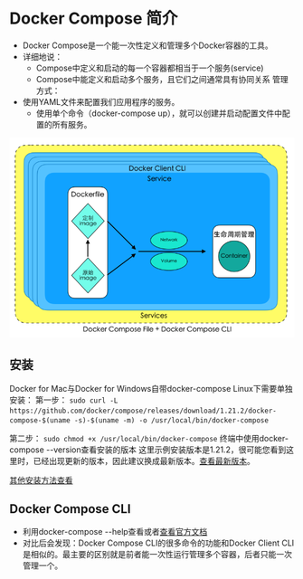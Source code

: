 # Docker Compose 简介

- Docker Compose是一个能一次性定义和管理多个Docker容器的工具。
- 详细地说：
  - Compose中定义和启动的每一个容器都相当于一个服务(service)
  - Compose中能定义和启动多个服务，且它们之间通常具有协同关系
管理方式：
- 使用YAML文件来配置我们应用程序的服务。
  - 使用单个命令（docker-compose up），就可以创建并启动配置文件中配置的所有服务。

![Dockerfile](..//assets/compose.png)

## 安装

Docker for Mac与Docker for Windows自带docker-compose
Linux下需要单独安装：
第一步：
`sudo curl -L https://github.com/docker/compose/releases/download/1.21.2/docker-compose-$(uname -s)-$(uname -m) -o /usr/local/bin/docker-compose`

第二步：
`sudo chmod +x /usr/local/bin/docker-compose`
终端中使用docker-compose --version查看安装的版本
这里示例安装版本是1.21.2，很可能您看到这里时，已经出现更新的版本，因此建议换成最新版本。[查看最新版本](https://github.com/docker/compose/releases)。

[其他安装方法查看](https://docs.docker.com/compose/install/#install-compose)

## Docker Compose CLI

- 利用docker-compose --help查看或者[查看官方文档](https://docs.docker.com/compose/reference/overview/)
- 对比后会发现：Docker Compose CLI的很多命令的功能和Docker Client CLI是相似的。最主要的区别就是前者能一次性运行管理多个容器，后者只能一次管理一个。
